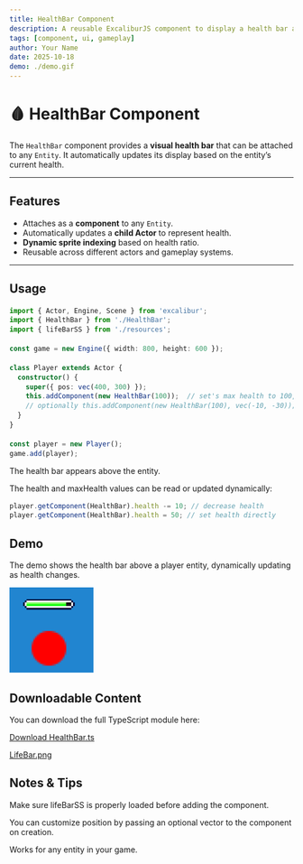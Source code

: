 ```yaml
---
title: HealthBar Component
description: A reusable ExcaliburJS component to display a health bar above an entity.
tags: [component, ui, gameplay]
author: Your Name
date: 2025-10-18
demo: ./demo.gif
---
```


# 🩸 HealthBar Component

The `HealthBar` component provides a **visual health bar** that can be attached to any `Entity`. It automatically updates its display based on the entity’s current health.

---

## Features

- Attaches as a **component** to any `Entity`.
- Automatically updates a **child Actor** to represent health.
- **Dynamic sprite indexing** based on health ratio.
- Reusable across different actors and gameplay systems.

---

## Usage

```ts
import { Actor, Engine, Scene } from 'excalibur';
import { HealthBar } from './HealthBar';
import { lifeBarSS } from './resources';

const game = new Engine({ width: 800, height: 600 });

class Player extends Actor {
  constructor() {
    super({ pos: vec(400, 300) });
    this.addComponent(new HealthBar(100));  // set's max health to 100, default position of vec(0,-25)
    // optionally this.addComponent(new HealthBar(100), vec(-10, -30)); // you can pass in custom position
  }
}

const player = new Player();
game.add(player);
```

The health bar appears above the entity.

The health and maxHealth values can be read or updated dynamically:

```ts
player.getComponent(HealthBar).health -= 10; // decrease health
player.getComponent(HealthBar).health = 50; // set health directly
```

## Demo

The demo shows the health bar above a player entity, dynamically updating as health changes.

![Demo](./assets/demo.png)

## Downloadable Content

You can download the full TypeScript module here:

[Download HealthBar.ts](./assets/healthbar.ts)

[LifeBar.png](./assets/lifebar.png)

## Notes & Tips

Make sure lifeBarSS is properly loaded before adding the component.

You can customize position by passing an optional vector to the component on creation.

Works for any entity in your game.